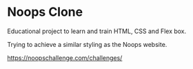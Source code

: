 # Noops Clone

Educational project to learn and train HTML, CSS and Flex box. 

Trying to achieve a similar styling as the Noops website. 

https://noopschallenge.com/challenges/
